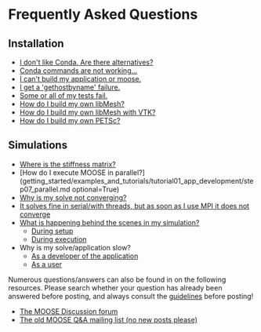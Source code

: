# Frequently Asked Questions

## Installation

- [I don't like Conda. Are there alternatives?](faq_conda_alternatives.md)
- [Conda commands are not working...](help/troubleshooting.md#condaissues)
- [I can't build my application or moose.](help/troubleshooting.md#buildissues)
- [I get a 'gethostbyname' failure.](help/troubleshooting.md#failingtests)
- [Some or all of my tests fail.](help/troubleshooting.md#failingtests)
- [How do I build my own libMesh?](faq/faq_build_libmesh.md)
- [How do I build my own libMesh with VTK?](faq/faq_build_libmesh-vtk.md)
- [How do I build my own PETSc?](faq/faq_build_petsc.md)

## Simulations

- [Where is the stiffness matrix?](help/faq/what_is_fem.md)
- [How do I execute MOOSE in parallel?](getting_started/examples_and_tutorials/tutorial01_app_development/step07_parallel.md optional=True)
- [Why is my solve not converging?](failed_solves.md)
- [It solves fine in serial/with threads, but as soon as I use MPI it does not converge](failed_solved.md#parallel)
- [What is happening behind the scenes in my simulation?](Debug/index.md)
  - [During setup](Debug/index.md#debug-setup)
  - [During execution](Debug/index.md#debug-order)
- Why is my solve/application slow?
  - [As a developer of the application](content/application_development/profiling.md)
  - [As a user](content/source/outputs/PerfGraphOutput.md)


Numerous questions/answers can also be found in on the following resources.
Please search whether your question has already been answered before posting,
and always consult the [guidelines](https://github.com/idaholab/moose/discussions#)
before posting!

- [The MOOSE Discussion forum](https://github.com/idaholab/moose/discussions)
- [The old MOOSE Q&A mailing list (no new posts please)](https://groups.google.com/forum/#!forum/moose-users)
